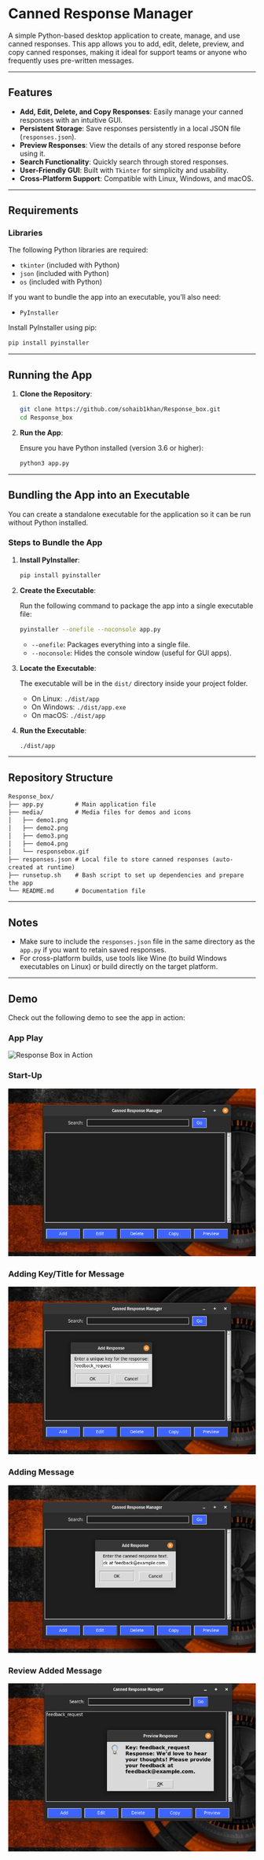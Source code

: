 # Canned Response Manager

A simple Python-based desktop application to create, manage, and use canned responses. This app allows you to add, edit, delete, preview, and copy canned responses, making it ideal for support teams or anyone who frequently uses pre-written messages.

---

## Features

- **Add, Edit, Delete, and Copy Responses**: Easily manage your canned responses with an intuitive GUI.
- **Persistent Storage**: Save responses persistently in a local JSON file (`responses.json`).
- **Preview Responses**: View the details of any stored response before using it.
- **Search Functionality**: Quickly search through stored responses.
- **User-Friendly GUI**: Built with `Tkinter` for simplicity and usability.
- **Cross-Platform Support**: Compatible with Linux, Windows, and macOS.

---

## Requirements

### Libraries
The following Python libraries are required:

- `tkinter` (included with Python)
- `json` (included with Python)
- `os` (included with Python)

If you want to bundle the app into an executable, you’ll also need:

- `PyInstaller`

Install PyInstaller using pip:

```bash
pip install pyinstaller
```

---

## Running the App

1. **Clone the Repository**:

   ```bash
   git clone https://github.com/sohaib1khan/Response_box.git
   cd Response_box
   ```

2. **Run the App**:

   Ensure you have Python installed (version 3.6 or higher):

   ```bash
   python3 app.py
   ```

---

## Bundling the App into an Executable

You can create a standalone executable for the application so it can be run without Python installed.

### Steps to Bundle the App

1. **Install PyInstaller**:
   
   ```bash
   pip install pyinstaller
   ```

2. **Create the Executable**:
   
   Run the following command to package the app into a single executable file:

   ```bash
   pyinstaller --onefile --noconsole app.py
   ```

   - `--onefile`: Packages everything into a single file.
   - `--noconsole`: Hides the console window (useful for GUI apps).

3. **Locate the Executable**:

   The executable will be in the `dist/` directory inside your project folder.

   - On Linux: `./dist/app`
   - On Windows: `./dist/app.exe`
   - On macOS: `./dist/app`

4. **Run the Executable**:
   
   ```bash
   ./dist/app
   ```

---

## Repository Structure

```plaintext
Response_box/
├── app.py         # Main application file
├── media/         # Media files for demos and icons
│   ├── demo1.png
│   ├── demo2.png
│   ├── demo3.png
│   ├── demo4.png
│   └── responsebox.gif
├── responses.json # Local file to store canned responses (auto-created at runtime)
├── runsetup.sh    # Bash script to set up dependencies and prepare the app
└── README.md      # Documentation file
```

---

## Notes

- Make sure to include the `responses.json` file in the same directory as the `app.py` if you want to retain saved responses.
- For cross-platform builds, use tools like Wine (to build Windows executables on Linux) or build directly on the target platform.

---

## Demo

Check out the following demo to see the app in action:

### App Play
![Response Box in Action](https://github.com/sohaib1khan/Response_box/blob/main/media/responsebox.gif)

### Start-Up
![Demo1 - Start-Up Screen](https://github.com/sohaib1khan/Response_box/blob/main/media/demo1.png)

### Adding Key/Title for Message
![Demo2 - Adding Key/Title](https://github.com/sohaib1khan/Response_box/blob/main/media/demo2.png)

### Adding Message
![Demo3 - Adding a Message](https://github.com/sohaib1khan/Response_box/blob/main/media/dem3.png)

### Review Added Message
![Demo4 - Reviewing Added Message](https://github.com/sohaib1khan/Response_box/blob/main/media/demo4.png)


